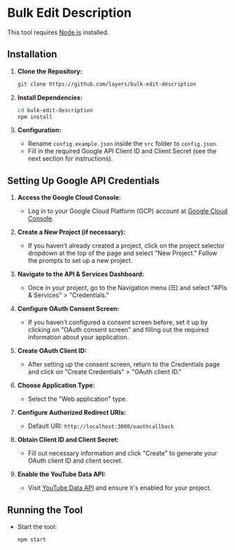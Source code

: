# Bulk Edit Description

This tool requires [Node.js](https://nodejs.org) installed.

## Installation

1. **Clone the Repository:**

   ```bash
   git clone https://github.com/layers/bulk-edit-description
   ```

2. **Install Dependencies:**

   ```bash
   cd bulk-edit-description
   npm install
   ```

3. **Configuration:**
   - Rename `config.example.json` inside the `src` folder to `config.json`.
   - Fill in the required Google API Client ID and Client Secret (see the next section for instructions).

## Setting Up Google API Credentials

1. **Access the Google Cloud Console:**

   - Log in to your Google Cloud Platform (GCP) account at [Google Cloud Console](https://console.cloud.google.com).

2. **Create a New Project (if necessary):**

   - If you haven’t already created a project, click on the project selector dropdown at the top of the page and select "New Project." Follow the prompts to set up a new project.

3. **Navigate to the API & Services Dashboard:**

   - Once in your project, go to the Navigation menu (☰) and select "APIs & Services" > "Credentials."

4. **Configure OAuth Consent Screen:**

   - If you haven’t configured a consent screen before, set it up by clicking on "OAuth consent screen" and filling out the required information about your application.

5. **Create OAuth Client ID:**

   - After setting up the consent screen, return to the Credentials page and click on "Create Credentials" > "OAuth client ID."

6. **Choose Application Type:**

   - Select the "Web application" type.

7. **Configure Authorized Redirect URIs:**

   - Default URI: `http://localhost:3000/oauthcallback`

8. **Obtain Client ID and Client Secret:**

   - Fill out necessary information and click "Create" to generate your OAuth client ID and client secret.

9. **Enable the YouTube Data API:**
   - Visit [YouTube Data API](https://console.cloud.google.com/marketplace/product/google/youtube.googleapis.com) and ensure it's enabled for your project.

## Running the Tool

- Start the tool:
  ```bash
  npm start
  ```
